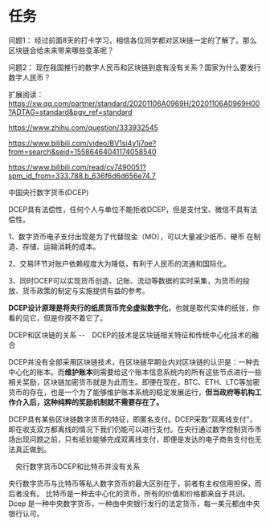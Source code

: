 # 任务

问题1：
	经过前面8天的打卡学习，相信各位同学都对区块链一定的了解了。那么区块链会给未来带来哪些变革呢？

问题2：
	现在我国推行的数字人民币和区块链到底有没有关系？国家为什么要发行数字人民币？

扩展阅读：
https://xw.qq.com/partner/standard/20201106A0969H/20201106A0969H00?ADTAG=standard&pgv_ref=standard

https://www.zhihu.com/question/333932545

https://www.bilibili.com/video/BV1si4y1j7oe?from=search&seid=15586464041174058540

https://www.bilibili.com/read/cv7490051?spm_id_from=333.788.b_636f6d6d656e74.7





中国央行数字货币(DCEP)

DCEP具有法偿性，任何个人与单位不能拒收DCEP，但是支付宝、微信不具有法偿性。

1、数字货币电子支付出现是为了代替现金（MO），可以大量减少纸币、硬币 在制造、存储、运输消耗的成本。

2、交易环节对账户依赖程度大为降低，有利于人民币的流通和国际化。

3、同时DCEP可以实现货币创造、记账、流动等数据的实时采集，为货币的投放、货币政策的制定与实施提供有益的参考。 

​	**DCEP设计原理是将央行的纸质货币完全虚拟数字化**，也就是取代实体的纸张，你看的见它，但是你摸不着它了。



DCEP和区块链的关系 --　DCEP的技术是区块链相关特征和传统中心化技术的融合

​	DCEP并没有全部采用区块链技术，在区块链早期业内对区块链的认识是：一种去中心化的账本。而**维护账本**则需要给这个账本信息系统内的所有这些节点进行一些相关奖励，区块链加密货币就是为此而生。即便在现在，BTC、ETH、LTC等加密货币的存在，也是一个为了能够维护账本系统的稳定发展运行，**但当政府等机构工作介入后，这种纯粹的奖励机制就不需要存在了。**

​     DCEP具有某些区块链数字货币的特征，即匿名支付。DCEP采取“双离线支付”，即在收支双方都离线的情况下我们仍能可以进行支付。在央行通过数字控制货币市场出现问题之前，只有纸钞能够完成双离线支付，即便是发达的电子商务支付也无法真正做到。

　央行数字货币DCEP和比特币并没有关系

​	央行数字货币与比特币等私人数字货币的最大区别在于，前者有主权信用担保，而后者没有。 比特币是一种去中心化的货币，所有的价值和价格都来自于共识。 Dcep 是一种中央数字货币，一种由中央银行发行的法定货币，每一美元都由中央银行认可。